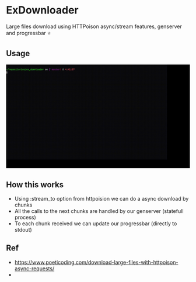 # ExDownloader

Large files download using HTTPoison async/stream features, genserver and progressbar :star:

Usage
---
![usage](assets/usage.gif)

How this works
---
- Using :stream_to option from httpoision we can do a async download by chunks
- All the calls to the next chunks are handled by our genserver (statefull process)
- To each chunk received we can update our progressbar (directly to stdout)

Ref
---
- https://www.poeticoding.com/download-large-files-with-httpoison-async-requests/
- 